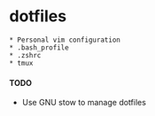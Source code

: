 # dotfiles
	* Personal vim configuration
	* .bash_profile
	* .zshrc
	* tmux

#### TODO

  - Use GNU stow to manage dotfiles
